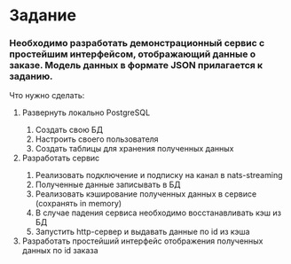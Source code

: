 <h1>Задание</h1>
<h3>Необходимо разработать демонстрационный сервис с простейшим интерфейсом, отображающий данные о заказе. Модель данных в формате JSON прилагается к заданию.</h3>
				
Что нужно сделать:
<ol>
	<li>Развернуть локально PostgreSQL</li>
 	<ol>
		<li>Создать свою БД</li>
		<li>Настроить своего пользователя</li>
		<li>Создать таблицы для хранения полученных данных</li>
	</ol>
	<li>Разработать сервис</li>
 	<ol>
		<li>Реализовать подключение и подписку на канал в nats-streaming</li>
		<li>Полученные данные записывать в БД</li>
		<li>Реализовать кэширование полученных данных в сервисе (сохранять in memory)</li>
		<li>В случае падения сервиса необходимо восстанавливать кэш из БД</li>
		<li>Запустить http-сервер и выдавать данные по id из кэша</li>
	</ol>
 	<li>Разработать простейший интерфейс отображения полученных данных по id заказа</li>
</ol>
